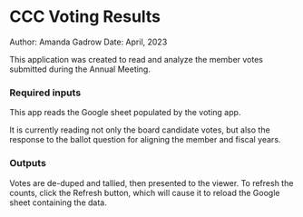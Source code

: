 # CCC Voting Results
Author: Amanda Gadrow
Date: April, 2023

This application was created to read and analyze the member votes submitted during the Annual Meeting.

### Required inputs
This app reads the Google sheet populated by the voting app.

It is currently reading not only the board candidate votes, but also the response to the ballot question for aligning the member and fiscal years.

### Outputs
Votes are de-duped and tallied, then presented to the viewer. To refresh the counts, click the Refresh button, which will cause it to reload the Google sheet containing the data.
